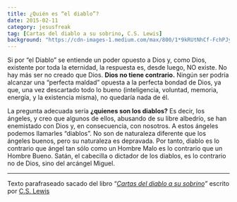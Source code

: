 ```yaml
---
title: ¿Quién es “el diablo”?
date: 2015-02-11
category: jesusfreak
tag: [Cartas del diablo a su sobrino, C.S. Lewis]
background: "https://cdn-images-1.medium.com/max/800/1*9kRUtNhCf-FchPJyRhUWUA.jpeg"
---
```


Si por “el Diablo” se entiende un poder opuesto a Dios y, como Dios, existente por toda la eternidad, la respuesta es, desde luego, NO existe. No hay más ser no creado que Dios. **Dios no tiene contrario.** Ningún ser podría alcanzar una “perfecta maldad” opuesta a la perfecta bondad de Dios, ya que, una vez descartado todo lo bueno (inteligencia, voluntad, memoria, energía, y la existencia misma), no quedaría nada de él.

La pregunta adecuada sería **¿quienes son los diablos?** Es decir, los ángeles, y creo que algunos de ellos, abusando de su libre albedrío, se han enemistado con Dios y, en consecuencia, con nosotros. A estos ángeles podemos llamarles “diablos”. No son de naturaleza diferente que los ángeles buenos, pero su naturaleza es depravada. Por tanto, diablo es lo contrario que ángel tan sólo como un Hombre Malo es lo contrario que un Hombre Bueno. Satán, el cabecilla o dictador de los diablos, es lo contrario no de Dios, sino del arcángel Miguel.

* * *

Texto parafraseado sacado del libro “[_Cartas del diablo a su sobrino_](http://es.wikipedia.org/wiki/Cartas_del_diablo_a_su_sobrino)_”_ escrito por [C.S. Lewis](http://es.wikipedia.org/wiki/C._S._Lewis)
